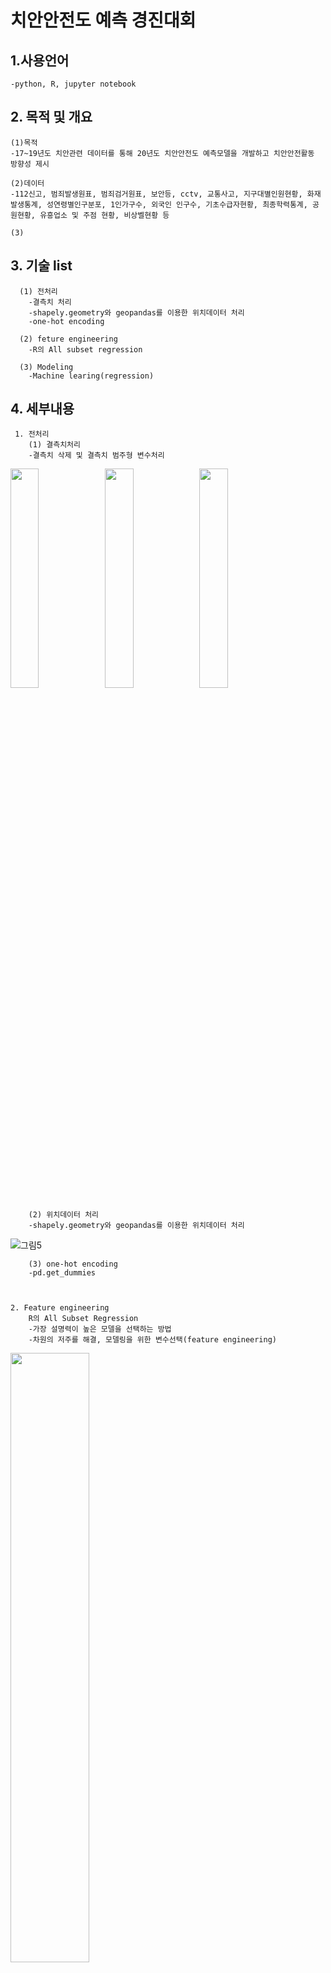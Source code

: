 # 치안안전도 예측 경진대회

## 1.사용언어
    -python, R, jupyter notebook


## 2. 목적 및 개요
    (1)목적
    -17~19년도 치안관련 데이터를 통해 20년도 치안안전도 예측모델을 개발하고 치안안전활동 방향성 제시
    
    (2)데이터
    -112신고, 범죄발생원표, 범죄검거원표, 보안등, cctv, 교통사고, 지구대별인원현황, 화재발생통계, 성연령별인구분포, 1인가구수, 외국인 인구수, 기초수급자현황, 최종학력통계, 공원현황, 유흥업소 및 주점 현황, 비상벨현황 등

    (3)
## 3. 기술 list
      (1) 전처리
        -결측치 처리
        -shapely.geometry와 geopandas를 이용한 위치데이터 처리
        -one-hot encoding
    
      (2) feture engineering
        -R의 All subset regression
    
      (3) Modeling
        -Machine learing(regression)
    
## 4. 세부내용
     1. 전처리     
        (1) 결측치처리  
        -결측치 삭제 및 결측치 범주형 변수처리
    
<img src="https://user-images.githubusercontent.com/87842980/131620635-da4732b5-6010-46a8-94cc-487a37f153de.png" width="30%"><img src="https://user-images.githubusercontent.com/87842980/131620637-e9bd5e7b-4c7b-47a5-bb77-7e31abdf090a.png" width="30%"><img src="https://user-images.githubusercontent.com/87842980/131620638-2e59446c-4fcb-4898-94e4-a5d6fa41bb55.png" width="30%">

        (2) 위치데이터 처리
        -shapely.geometry와 geopandas를 이용한 위치데이터 처리
![그림5](https://user-images.githubusercontent.com/87842980/131621758-64e04355-e1e0-4e23-b191-decd03fe759b.png)


        (3) one-hot encoding
        -pd.get_dummies  
    
    
    
    2. Feature engineering
        R의 All Subset Regression  
        -가장 설명력이 높은 모델을 선택하는 방법  
        -차원의 저주를 해결, 모델링을 위한 변수선택(feature engineering)  
<img src="https://user-images.githubusercontent.com/87842980/131622820-4ada316a-53ae-49c8-8345-f02435612c11.png" width="50%">


    3. Modeling
        (1) scaling
        -non-scaling을 포함한 성능향상을 위해 4가지의 데이터 스케일링 작업
        -standard-scaling
        -minmax-scaling
        -robust-scaling
        
        (2) K-fold  교차검증
        -과적합을 방지하여 성능평가 정확도 향상 가능 
        -데이터수가  123개인  현 상황에선 최적의 검증방법
        
        (3) 결과해석
        -변수영향도 분석
 <img src="https://user-images.githubusercontent.com/87842980/131624217-7a9fb509-93b1-46c7-b4a1-381ac44de39f.png" width="50%">


